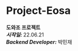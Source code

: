 # Project-Eosa
<b>도와조 프로젝트</b>  
<b><i>시작일: </i></b> 22.06.21  
<b><i>Backend Developer: </i></b> 박민재  
